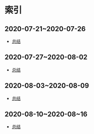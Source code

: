 
# 索引
## 2020-07-21~2020-07-26
- [总结](../day/2020-07-21~2020-07-26/week.md)
## 2020-07-27~2020-08-02
- [总结](../day/2020-07-27~2020-08-02/week.md)
## 2020-08-03~2020-08-09
- [总结](../day/2020-08-03~2020-08-09/week.md)
## 2020-08-10~2020-08~16
- [总结](../day/2020-08-10~2020-08~16/week.md)